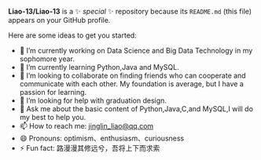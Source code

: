 


**Liao-13/Liao-13** is a ✨ _special_ ✨ repository because its `README.md` (this file) appears on your GitHub profile.

Here are some ideas to get you started:

- 🔭 I’m currently working on Data Science and Big Data Technology in my sophomore year.
- 🌱 I’m currently learning Python,Java and MySQL.
- 👯 I’m looking to collaborate on  finding friends who can cooperate and communicate with each other. My foundation is average, but I have a passion for learning.
- 🤔 I’m looking for help with graduation design.
- 💬 Ask me about the basic content of Python,Java,C,and MySQL,I will do my best to help you.
- 📫 How to reach me: jinglin_liao@qq.com
- 😄 Pronouns: optimism、enthusiasm、curiousness
- ⚡ Fun fact: 路漫漫其修远兮，吾将上下而求索

